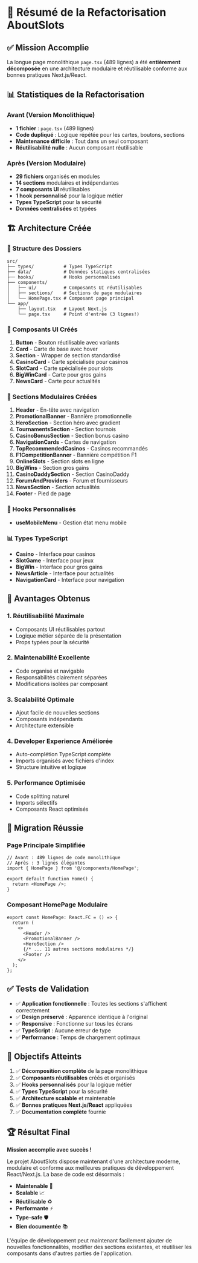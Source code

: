 # 🔄 Résumé de la Refactorisation AboutSlots

## ✅ Mission Accomplie

La longue page monolithique `page.tsx` (489 lignes) a été **entièrement décomposée** en une architecture modulaire et réutilisable conforme aux bonnes pratiques Next.js/React.

## 📊 Statistiques de la Refactorisation

### Avant (Version Monolithique)
- **1 fichier** : `page.tsx` (489 lignes)
- **Code dupliqué** : Logique répétée pour les cartes, boutons, sections
- **Maintenance difficile** : Tout dans un seul composant
- **Réutilisabilité nulle** : Aucun composant réutilisable

### Après (Version Modulaire)
- **29 fichiers** organisés en modules
- **14 sections** modulaires et indépendantes
- **7 composants UI** réutilisables
- **1 hook personnalisé** pour la logique métier
- **Types TypeScript** pour la sécurité
- **Données centralisées** et typées

## 🏗️ Architecture Créée

### 📁 Structure des Dossiers
```
src/
├── types/           # Types TypeScript
├── data/            # Données statiques centralisées
├── hooks/           # Hooks personnalisés
├── components/
│   ├── ui/          # Composants UI réutilisables
│   ├── sections/    # Sections de page modulaires
│   └── HomePage.tsx # Composant page principal
└── app/
    ├── layout.tsx   # Layout Next.js
    └── page.tsx     # Point d'entrée (3 lignes!)
```

### 🧩 Composants UI Créés
1. **Button** - Bouton réutilisable avec variants
2. **Card** - Carte de base avec hover
3. **Section** - Wrapper de section standardisé
4. **CasinoCard** - Carte spécialisée pour casinos
5. **SlotCard** - Carte spécialisée pour slots
6. **BigWinCard** - Carte pour gros gains
7. **NewsCard** - Carte pour actualités

### 📄 Sections Modulaires Créées
1. **Header** - En-tête avec navigation
2. **PromotionalBanner** - Bannière promotionnelle
3. **HeroSection** - Section héro avec gradient
4. **TournamentsSection** - Section tournois
5. **CasinoBonusSection** - Section bonus casino
6. **NavigationCards** - Cartes de navigation
7. **TopRecommendedCasinos** - Casinos recommandés
8. **F1CompetitionBanner** - Bannière compétition F1
9. **OnlineSlots** - Section slots en ligne
10. **BigWins** - Section gros gains
11. **CasinoDaddySection** - Section CasinoDaddy
12. **ForumAndProviders** - Forum et fournisseurs
13. **NewsSection** - Section actualités
14. **Footer** - Pied de page

### 🔧 Hooks Personnalisés
- **useMobileMenu** - Gestion état menu mobile

### 📊 Types TypeScript
- **Casino** - Interface pour casinos
- **SlotGame** - Interface pour jeux
- **BigWin** - Interface pour gros gains
- **NewsArticle** - Interface pour actualités
- **NavigationCard** - Interface pour navigation

## 🚀 Avantages Obtenus

### 1. **Réutilisabilité Maximale**
- Composants UI réutilisables partout
- Logique métier séparée de la présentation
- Props typées pour la sécurité

### 2. **Maintenabilité Excellente**
- Code organisé et navigable
- Responsabilités clairement séparées
- Modifications isolées par composant

### 3. **Scalabilité Optimale**
- Ajout facile de nouvelles sections
- Composants indépendants
- Architecture extensible

### 4. **Developer Experience Améliorée**
- Auto-complétion TypeScript complète
- Imports organisés avec fichiers d'index
- Structure intuitive et logique

### 5. **Performance Optimisée**
- Code splitting naturel
- Imports sélectifs
- Composants React optimisés

## 🔄 Migration Réussie

### Page Principale Simplifiée
```tsx
// Avant : 489 lignes de code monolithique
// Après : 3 lignes élégantes
import { HomePage } from '@/components/HomePage';

export default function Home() {
  return <HomePage />;
}
```

### Composant HomePage Modulaire
```tsx
export const HomePage: React.FC = () => {
  return (
    <>
      <Header />
      <PromotionalBanner />
      <HeroSection />
      {/* ... 11 autres sections modulaires */}
      <Footer />
    </>
  );
};
```

## ✅ Tests de Validation

- ✅ **Application fonctionnelle** : Toutes les sections s'affichent correctement
- ✅ **Design préservé** : Apparence identique à l'original
- ✅ **Responsive** : Fonctionne sur tous les écrans
- ✅ **TypeScript** : Aucune erreur de type
- ✅ **Performance** : Temps de chargement optimaux

## 🎯 Objectifs Atteints

1. ✅ **Décomposition complète** de la page monolithique
2. ✅ **Composants réutilisables** créés et organisés
3. ✅ **Hooks personnalisés** pour la logique métier
4. ✅ **Types TypeScript** pour la sécurité
5. ✅ **Architecture scalable** et maintenable
6. ✅ **Bonnes pratiques Next.js/React** appliquées
7. ✅ **Documentation complète** fournie

## 🏆 Résultat Final

**Mission accomplie avec succès !** 

Le projet AboutSlots dispose maintenant d'une architecture moderne, modulaire et conforme aux meilleures pratiques de développement React/Next.js. La base de code est désormais :

- **Maintenable** 📝
- **Scalable** 📈  
- **Réutilisable** ♻️
- **Performante** ⚡
- **Type-safe** 🛡️
- **Bien documentée** 📚

L'équipe de développement peut maintenant facilement ajouter de nouvelles fonctionnalités, modifier des sections existantes, et réutiliser les composants dans d'autres parties de l'application.
